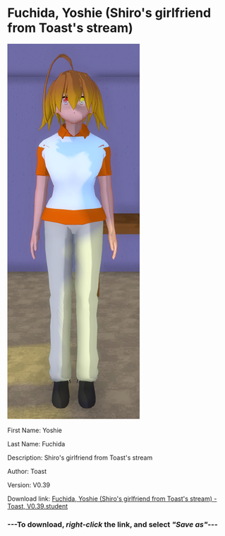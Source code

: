 # Fuchida, Yoshie (Shiro's girlfriend from Toast's stream)

<img src = "https://raw.githubusercontent.com/Arbiter1223/Daigaku-Gurashi-Custom-Students/master/Students/Files/Fuchida%2C%20Yoshie%20(Shiro's%20girlfriend%20from%20Toast's%20stream).png">

First Name: Yoshie

Last Name: Fuchida

Description: Shiro's girlfriend from Toast's stream

Author: Toast

Version: V0.39

Download link: <a href="https://raw.githubusercontent.com/Arbiter1223/Daigaku-Gurashi-Custom-Students/master/Students/Files/Fuchida%2C%20Yoshie%20(Shiro's%20girlfriend%20from%20Toast's%20stream)%20-%20Toast%2C%20V0.39.student">Fuchida, Yoshie (Shiro's girlfriend from Toast's stream) - Toast, V0.39.student</a>

### ---**To download, _right-click_ the link, and select _"Save as"_**---

